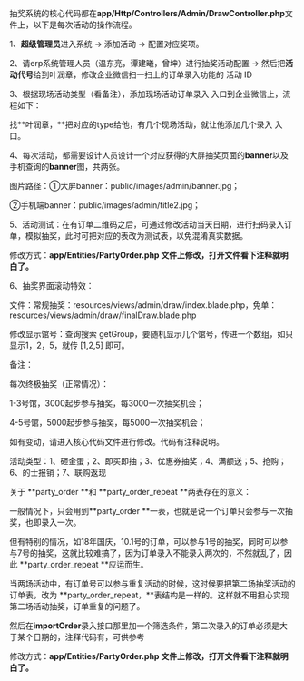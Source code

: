 抽奖系统的核心代码都在**app/Http/Controllers/Admin/DrawController.php**文件上，以下是每次活动的操作流程。

1、**超级管理员**进入系统 → 添加活动 → 配置对应奖项。

2、请erp系统管理人员（温东亮，谭建曦，曾坤）进行抽奖活动配置 → 然后把**活动代号**给到叶润章，修改企业微信扫一扫上的订单录入功能的 活动 ID

3、根据现场活动类型（看备注），添加现场活动订单录入 入口到企业微信上，流程如下：

找**叶润章，**把对应的type给他，有几个现场活动，就让他添加几个录入 入口。

4、每次活动，都需要设计人员设计一个对应获得的大屏抽奖页面的**banner**以及手机查询的**banner**图，共两张。

图片路径：①大屏banner：public/images/admin/banner.jpg；

②手机端banner：public/images/admin/title2.jpg；

5、活动测试：在有订单二维码之后，可通过修改活动当天日期，进行扫码录入订单，模拟抽奖，此时可把对应的表改为测试表，以免混淆真实数据。

修改方式：**app/Entities/PartyOrder.php 文件上修改，打开文件看下注释就明白了。**

6、抽奖界面滚动特效：

文件：常规抽奖：resources/views/admin/draw/index.blade.php，免单：resources/views/admin/draw/finalDraw.blade.php

修改显示馆号：查询搜索 getGroup，要随机显示几个馆号，传进一个数组，如只显示1，2，5，就传 \[1,2,5\] 即可。

备注：

每次终极抽奖（正常情况）：

1-3号馆，3000起步参与抽奖，每3000一次抽奖机会；

4-5号馆，5000起步参与抽奖，每5000一次抽奖机会；

如有变动，请进入核心代码文件进行修改。代码有注释说明。

活动类型：1、砸金蛋；2、即买即抽；3、优惠券抽奖；4、满额送；5、抢购；6、的士报销；7、联购返现

关于 **party\_order **和 **party\_order\_repeat **两表存在的意义：

一般情况下，只会用到**party\_order **一表，也就是说一个订单只会参与一次抽奖，也即录入一次。

但有特别的情况，如18年国庆，10.1号的订单，可以参与1号的抽奖，同时可以参与7号的抽奖，这就比较难搞了，因为订单录入不能录入两次的，不然就乱了，因此 **party\_order\_repeat **应运而生。

当两场活动中，有订单号可以参与重复活动的时候，这时候要把第二场抽奖活动的订单表，改为 **party\_order\_repeat，**表结构是一样的。这样就不用担心实现第二场活动抽奖，订单重复的问题了。

然后在**importOrder**录入接口那里加一个筛选条件，第二次录入的订单必须是大于某个日期的，注释代码有，可供参考

修改方式：**app/Entities/PartyOrder.php 文件上修改，打开文件看下注释就明白了。**



